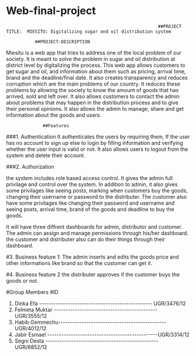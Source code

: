 # Web-final-project

                                                              ##PROJECT TITLE:  MIESITU: Digitalizing sugar and oil distribution system

               ##PROJECT-DESCRIPTION
Miesitu is a web app that tries to address one of the local problem of our society. It is meant to solve the problem in sugar and oil distribution at district level by digitalizing the process.
This web app allows customers to get sugar and oil, and information about them such as pricing, arrival time, brand and the deadline/final date. It also creates transparency and reduces corruption which are the main problems of our country. It reduces these problems by allowing the society to know the amount of goods that has arrived, sold and left over. It also allows customers to contact the admin about problems that may happen in the distribution process and to give their personal opinions. It also allows the admin to manage, share and get information about the goods and users.

                  ##Features
###1. Authentication
It authenticates the users by requiring them, If the user has no account to sign up else to login by filling information and verifying whether the user input is valid or not. It also allows users to logout from the system and delete their account.

###2. Authorization

the system includes role based access control. It gives the admin full privilage and control over the system.
In addition to admin, it also gives some privilages like seeing posts, marking when customers buy the goods, changing their username or password to the distributer.
The customer also have some privilages like changing their password and username and seeing posts, arrival time, brand of the goods and deadline to buy the goods.

It will have three diffrent dashboards for admin, distributor and customer. The admin can assign and manage permissions through his/her dashboard. the customer and distributer also can do their things through their dashboard.


#3. Business feature 1:
The admin inserts and edits the goods price and other informations like brand so that the customer can get it. 

#4. Business feature 2
the distributer approves if the customer buys the goods or not.

  #Group Members                                                 #ID
1. Dinka Efa  ------------------------------------------------ UGR/3476/12
2. Felmeta Muktar -------------------------------------------- UGR/3555/12 
3. Habib Gemmechu----------------------------------------------UGR/4012/12
4. Jabir Esmael -----------------------------------------------UGR/3314/12 
5. Segni Desta ------------------------------------------------UGR/8852/12
